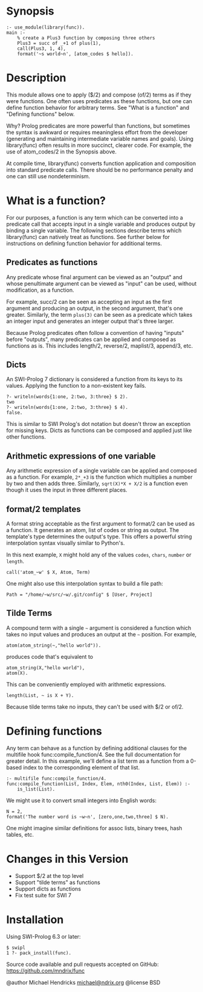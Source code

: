 # Synopsis

    :- use_module(library(func)).
    main :-
        % create a Plus3 function by composing three others
        Plus3 = succ of _+1 of plus(1),
        call(Plus3, 1, 4),
        format('~s world~n', [atom_codes $ hello]).

# Description

This module allows one to apply ($/2) and compose (of/2) terms as if
they were functions.  One often uses predicates as these functions,
but one can define function behavior for arbitrary terms.  See
"What is a function" and "Defining functions" below.

Why? Prolog predicates are more powerful than functions, but sometimes
the syntax is awkward or requires meaningless effort from the
developer (generating and maintaining intermediate variable names and
goals).  Using library(func) often results in more succinct, clearer
code.  For example, the use of atom_codes/2 in the Synopsis above.

At compile time, library(func) converts function application and
composition into standard predicate calls.  There should be no
performance penalty and one can still use nondeterminism.

# What is a function?

For our purposes, a function is any term which can be converted into a
predicate call that accepts input in a single variable and produces
output by binding a single variable.  The following sections describe
terms which library(func) can natively treat as functions.  See
further below for instructions on defining function behavior for
additional terms.

## Predicates as functions

Any predicate whose final argument can be viewed as an "output" and
whose penultimate argument can be viewed as "input" can be used,
without modification, as a function.

For example, succ/2 can be seen as accepting an input as the first
argument and producing an output, in the second argument, that's one
greater.  Similarly, the term `plus(3)` can be seen as a predicate
which takes an integer input and generates an integer output that's
three larger.

Because Prolog predicates often follow a convention of having "inputs"
before "outputs", many predicates can be applied and composed as
functions as is.  This includes length/2, reverse/2, maplist/3,
append/3, etc.

## Dicts

An SWI-Prolog 7 dictionary is considered a function from its keys to its values.  Applying the function to a non-existent key fails.

    ?- writeln(words{1:one, 2:two, 3:three} $ 2).
    two
    ?- writeln(words{1:one, 2:two, 3:three} $ 4).
    false.

This is similar to SWI Prolog's dot notation but doesn't throw an exception for missing keys.  Dicts as functions can be composed and applied just like other functions.


## Arithmetic expressions of one variable

Any arithmetic expression of a single variable can be applied and
composed as a function.  For example, `2*_+3` is the function which
multiplies a number by two and then adds three.  Similarly,
`sqrt(X)*X + X/2` is a function even though it uses the input in
three different places.

## format/2 templates

A format string acceptable as the first argument to format/2 can be
used as a function.  It generates an atom, list of codes or string
as output.
The template's type determines the output's type.  This offers a
powerful string interpolation syntax visually similar to Python's.

In this next example, `X` might hold any of the values `codes`,
`chars`, `number` or  `length`.

    call('atom_~w' $ X, Atom, Term)

One might also use this interpolation syntax to build a file path:

    Path = "/home/~w/src/~w/.git/config" $ [User, Project]

## Tilde Terms

A compound term with a single `~` argument is considered a function which takes no input values and produces an output at the `~` position.  For example,

    atom(atom_string(~,"hello world")).

produces code that's equivalent to

    atom_string(X,"hello world"),
    atom(X).

This can be conveniently employed with arithmetic expressions.

    length(List, ~ is X + Y).

Because tilde terms take no inputs, they can't be used with $/2 or of/2.

# Defining functions

Any term can behave as a function by defining additional clauses for
the multifile hook func:compile_function/4.  See the full
documentation for greater detail.  In this example, we'll define a
list term as a function from a 0-based index to the corresponding
element of that list.

    :- multifile func:compile_function/4.
    func:compile_function(List, Index, Elem, nth0(Index, List, Elem)) :-
        is_list(List).

We might use it to convert small integers into English words:

    N = 2,
    format('The number word is ~w~n', [zero,one,two,three] $ N).

One might imagine similar definitions for assoc lists, binary trees,
hash tables, etc.

# Changes in this Version

  * Support $/2 at the top level
  * Support "tilde terms" as functions
  * Support dicts as functions
  * Fix test suite for SWI 7

# Installation

Using SWI-Prolog 6.3 or later:


    $ swipl
    1 ?- pack_install(func).


Source code available and pull requests accepted on GitHub:
https://github.com/mndrix/func


@author Michael Hendricks <michael@ndrix.org>
@license BSD
